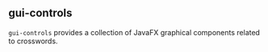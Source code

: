 ## gui-controls

`gui-controls` provides a collection of JavaFX graphical components related to crosswords.